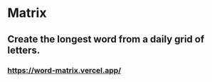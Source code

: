 # Matrix

## Create the longest word from a daily grid of letters.

### https://word-matrix.vercel.app/
